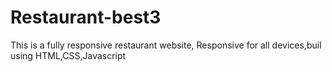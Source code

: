 # Restaurant-best3
This is a fully responsive restaurant website, Responsive for all devices,buil using HTML,CSS,Javascript

